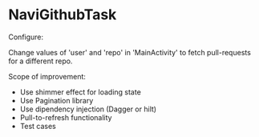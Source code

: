 # NaviGithubTask

Configure:

Change values of 'user' and 'repo' in 'MainActivity' to fetch pull-requests for a different repo.


Scope of improvement:
- Use shimmer effect for loading state
- Use Pagination library 
- Use dipendency injection (Dagger or hilt)
- Pull-to-refresh functionality
- Test cases
